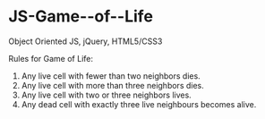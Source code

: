 # JS-Game--of--Life
Object Oriented JS, jQuery, HTML5/CSS3

Rules for Game of Life:

1. Any live cell with fewer than two neighbors dies.
2. Any live cell with more than three neighbors dies.
3. Any live cell with two or three neighbors lives.
4. Any dead cell with exactly three live neighbours becomes alive.
